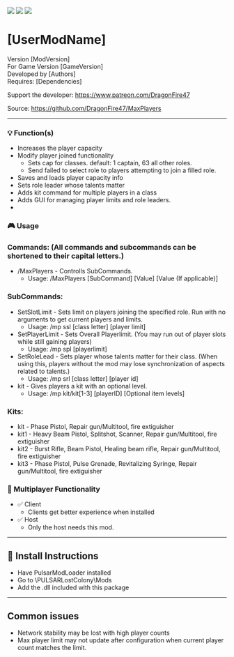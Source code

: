 [![](https://img.shields.io/badge/-Nagord-111111?style=just-the-label&logo=github&labelColor=24292f)](https://github.com/Nagord)
![](https://img.shields.io/badge/Game%20Version-[GameVersion]-111111?style=flat&labelColor=24292f&color=111111)
[![](https://img.shields.io/discord/458244416562397184.svg?&logo=discord&logoColor=ffffff&style=flat&label=Discord&labelColor=24292f&color=111111)](https://discord.gg/j3Pydn6 "Pulsar Crew Matchup Server")

# [UserModName]

Version [ModVersion]  
For Game Version [GameVersion]  
Developed by [Authors]  
Requires: [Dependencies]

Support the developer: https://www.patreon.com/DragonFire47

Source: https://github.com/DragonFire47/MaxPlayers

---------------------

### 💡 Function(s)

- Increases the player capacity
- Modify player joined functionality
  - Sets cap for classes. default: 1 captain, 63 all other roles.
  - Send failed to select role to players attempting to join a filled role.
- Saves and loads player capacity info
- Sets role leader whose talents matter
- Adds kit command for multiple players in a class
- Adds GUI for managing player limits and role leaders.
- 

### 🎮 Usage

### Commands: (All commands and subcommands can be shortened to their capital letters.)  
- /MaxPlayers - Controlls SubCommands.  
  - Usage: /MaxPlayers [SubCommand] [Value] [Value (If applicable)]

### SubCommands:  
- SetSlotLimit - Sets limit on players joining the specified role. Run with no arguments to get current players and limits.  
  - Usage: /mp ssl [class letter] [player limit]  
- SetPlayerLimit - Sets Overall Playerlimit. (You may run out of player slots while still gaining players)  
  - Usage: /mp spl [playerlimit]  
- SetRoleLead - Sets player whose talents matter for their class. (When using this, players without the mod may lose synchronization of aspects related to talents.)  
  - Usage: /mp srl [class letter] [player id]  
- kit - Gives players a kit with an optional level.  
  - Usage: /mp kit/kit[1-3] [playerID] [Optional item levels]  

### Kits:  
- kit  - Phase Pistol, Repair gun/Multitool, fire extiguisher  
- kit1 - Heavy Beam Pistol, Splitshot, Scanner, Repair gun/Multitool, fire extiguisher  
- kit2 - Burst Rifle, Beam Pistol, Healing beam rifle, Repair gun/Multitool, fire extiguisher  
- kit3 - Phase Pistol, Pulse Grenade, Revitalizing Syringe, Repair gun/Multitool, fire extiguisher  

### 👥 Multiplayer Functionality

- ✅ Client
  - Clients get better experience when installed
- ✅ Host
  - Only the host needs this mod.

---------------------

## 🔧 Install Instructions

- Have PulsarModLoader installed
- Go to \PULSARLostColony\Mods
- Add the .dll included with this package

---------------------

## Common issues
- Network stability may be lost with high player counts
- Max player limit may not update after configuration when current player count matches the limit.